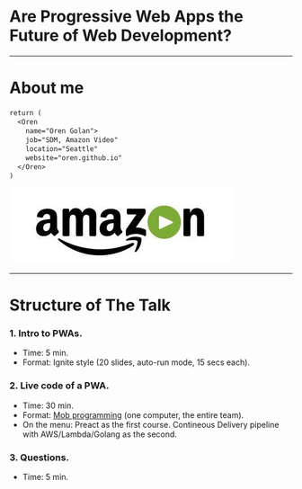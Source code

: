 <!-- page_number: true -->

# Are Progressive Web Apps the Future of Web Development?

---

# About me
```
return (
  <Oren
    name="Oren Golan">
    job="SDM, Amazon Video"
    location="Seattle"
    website="oren.github.io"
  </Oren>
)
```
![](pics/amazon-video.jpg)

---

# Structure of The Talk
### 1. Intro to PWAs.
* Time: 5 min.
* Format: Ignite style (20 slides, auto-run mode, 15 secs each).

### 2. Live code of a PWA.
* Time: 30 min.
* Format: [Mob programming](https://en.wikipedia.org/wiki/Mob_programming) (one computer, the entire team).
* On the menu: Preact as the first course. Contineous Delivery pipeline with AWS/Lambda/Golang as the second.

### 3. Questions.
* Time: 5 min.
